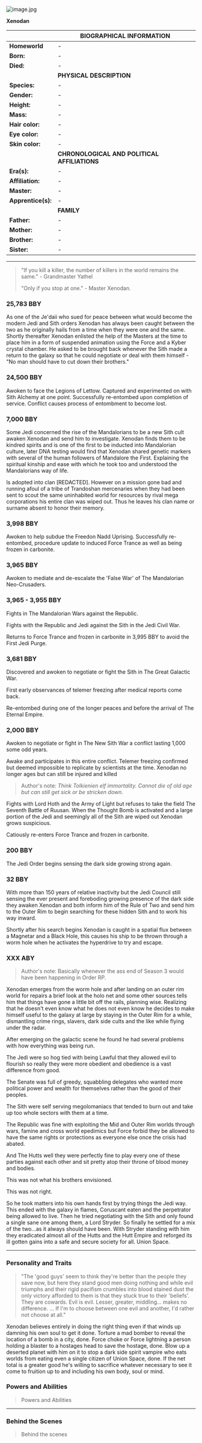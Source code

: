 ![image.jpg](image.jpg)

**Xenodan**


| | BIOGRAPHICAL INFORMATION  |
| --- | --- |
| **Homeworld** |  - |
| **Born:** | - |
| **Died:** | - |
| | **PHYSICAL DESCRIPTION**  |
| **Species:** | - |
| **Gender:** | - |
| **Height:** | - |
| **Mass:** | - |
| **Hair color:** | - |
| **Eye color:** | - |
| **Skin color:** | - |
| | **CHRONOLOGICAL AND POLITICAL AFFILIATIONS**  |
| **Era(s):** | - |
| **Affiliation:** | - |
| **Master:** | - |
| **Apprentice(s):** | - |
| | **FAMILY** |
| **Father:** | - |
| **Mother:** | - |
| **Brother:** | - |
| **Sister:** | - |


***
> "If you kill a killer, the number of killers in the world remains the same." - Grandmaster Yathel
>
> "Only if you stop at one." - Master Xenodan.

### 25,783 BBY

As one of the Je'daii who sued for peace between what would become the modern Jedi and Sith orders Xenodan has always been caught between the two as he originally hails from a time when they were one and the same. Shortly thereafter Xenodan enlisted the help of the Masters at the time to place him in a form of suspended animation using the Force and a Kyber crystal chamber. He asked to be brought back whenever the Sith made a return to the galaxy so that he could negotiate or deal with them himself - "No man should have to cut down their brothers."


### 24,500 BBY

Awoken to face the Legions of Lettow. Captured and experimented on with Sith Alchemy at one point. Successfully re-entombed upon completion of service. Conflict causes process of entombment to become  lost.


### 7,000 BBY

Some Jedi concerned the rise of the Mandalorians to be a new Sith cult awaken Xenodan and send him to investigate. Xenodan finds them to be kindred spirits and is one of the first to be inducted into Mandalorian culture, later DNA testing would find that Xenodan shared genetic markers with several of the human followers of Mandalore the First. Explaining the spiritual kinship and ease with which he took too and understood the Mandalorians way of life.

Is adopted into clan [REDACTED]. However on a mission gone bad and running afoul of a tribe of Trandoshan mercenaries when they had been sent to scout the same uninhabited world for resources by rival mega corporations his entire clan was wiped out. Thus he leaves his clan name or surname absent to honor their memory.


### 3,998 BBY

Awoken to help subdue the Freedon Nadd Uprising. Successfully re-entombed, procedure update to induced Force Trance as well as being frozen in carbonite.


### 3,965 BBY

Awoken to mediate and de-escalate the 'False War' of The Mandalorian Neo-Crusaders.


### 3,965 - 3,955 BBY

Fights in The Mandalorian Wars against the Republic.

Fights with the Republic and Jedi against the Sith in the Jedi Civil War.

Returns to Force Trance and frozen in carbonite in 3,995 BBY to avoid the First Jedi Purge.


### 3,681 BBY

Discovered and awoken to negotiate or fight the Sith in The Great Galactic War.

First early observances of telemer freezing after medical reports come back.

Re-entombed during one of the longer peaces and before the arrival of The Eternal Empire.


### 2,000 BBY

Awoken to negotiate or fight in The New Sith War a conflict lasting 1,000 some odd years.

Awake and participates in this entire conflict. Telemer freezing confirmed but deemed impossible to replicate by scientists at the time. Xenodan no longer ages but can still be injured and killed
> Author's note: _Think Tolkienien elf immortality. Cannot die of old age but can still get sick or be stricken down._

Fights with Lord Hoth and the Army of Light but refuses to take the field The Seventh Battle of Ruusan. When the Thought Bomb is activated and a large portion of the Jedi and seemingly all of the
Sith are wiped out Xenodan grows suspicious.

Catiously re-enters Force Trance and frozen in carbonite.

### 200 BBY

The Jedi Order begins sensing the dark side growing strong again.

### 32 BBY

With more than 150 years of relative inactivity but the Jedi Council still sensing the ever present and foreboding growing presence of the dark side they awaken Xenodan and both inform him of the Rule of Two and send him to the Outer Rim to begin searching for these hidden Sith and to work his way inward.

Shortly after his search begins Xenodan is caught in a spatial flux between a Magnetar and a Black Hole, this causes his ship to be thrown through a worm hole when he activates the hyperdrive to try and
escape.

### XXX ABY
> Author's note: Basically whenever the ass end of Season 3 would have been happening in Order RP.

Xenodan emerges from the worm hole and after landing on an outer rim world for repairs a brief look at the holo net and some other sources tells him that things have gone a little bit off the rails,
planning wise. Realizing that he doesn't even know what he does not even know he decides to make himself useful to the galaxy at large by staying in the Outer Rim for a while, dismantling crime rings,
slavers, dark side cults and the like while flying under the radar.

After emerging on the galactic scene he found he had several problems with how everything was being run.

The Jedi were so hog tied with being Lawful that they allowed evil to flourish so really they were more obedient and obedience is a vast difference from good.

The Senate was full of greedy, squabbling delegates who wanted more political power and wealth for themselves rather than the good of their peoples.

The Sith were self serving megolomaniacs that tended to burn out and take up too whole sectors with them at a time.

The Republic was fine with exploiting the Mid and Outer Rim worlds through wars, famine and cross world epedimics but Force forbid they be allowed to have the same rights or protections as everyone else
once the crisis had abated.

And The Hutts well they were perfectly fine to play every one of these parties against each other and sit pretty atop their throne of blood money and bodies.

This was not what his brothers envisioned.

This was not right.

So he took matters into his own hands first by trying things the Jedi way. This ended with the galaxy in flames, Coruscant eaten and the perpetrator being allowed to live. Then he tried negotiating with the Sith and only found a single sane one among them, a Lord Stryder. So finally he settled for a mix of the two...as it always should have been. With Stryder standing with him they eradicated almost all of the Hutts and the Hutt Empire and reforged its ill gotten gains into a safe and secure society for all. Union Space.



***

### Personality and Traits

> "The 'good guys' seem to think they're better than the people they save now, but here they stand good men doing nothing and while evil triumphs and their rigid pacifism crumbles into blood stained dust the only victory afforded to them is that they stuck true to their 'beliefs'. They are cowards. Evil is evil. Lesser, greater, middling... makes no difference. ... If I'm to choose between one evil and  another, I'd rather not choose at all."

Xenodan believes entirely in doing the right thing even if that winds up damning his own soul to get it done. Torture a mad bomber to reveal the location of a bomb in a city, done. Force choke or Force  lightning a person holding a blaster to a hostages head to save the hostage, done. Blow up a deserted planet with him on it to stop a dark side spirit vampire who eats worlds from eating even a single citizen of Union Space, done. If the net total is a greater good he's willing to sacrifice whatever necessary to see it come to fruition up to and including his own body, soul or mind.

### Powers and Abilities

> Powers and Abilities

***

### Behind the Scenes

> Behind the scenes
